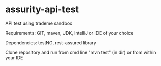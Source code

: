 # assurity-api-test
API test using trademe sandbox 

Requirements: GIT, maven, JDK, IntelliJ or IDE of your choice

Dependencies: testNG, rest-assured library

Clone repository and run from cmd line "mvn test" (in dir) or from within your IDE

